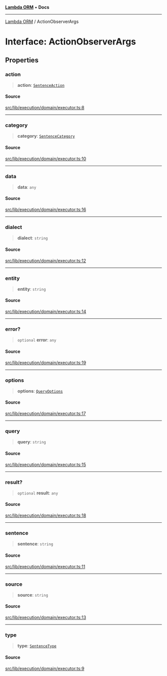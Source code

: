 [**Lambda ORM**](../README.md) • **Docs**

***

[Lambda ORM](../README.md) / ActionObserverArgs

# Interface: ActionObserverArgs

## Properties

### action

> **action**: [`SentenceAction`](../enumerations/SentenceAction.md)

#### Source

[src/lib/execution/domain/executor.ts:8](https://github.com/lambda-orm/lambdaorm/blob/d1e7e058f2cd0335e56c0044cc0cb5e2e2d5878e/src/lib/execution/domain/executor.ts#L8)

***

### category

> **category**: [`SentenceCategory`](../enumerations/SentenceCategory.md)

#### Source

[src/lib/execution/domain/executor.ts:10](https://github.com/lambda-orm/lambdaorm/blob/d1e7e058f2cd0335e56c0044cc0cb5e2e2d5878e/src/lib/execution/domain/executor.ts#L10)

***

### data

> **data**: `any`

#### Source

[src/lib/execution/domain/executor.ts:16](https://github.com/lambda-orm/lambdaorm/blob/d1e7e058f2cd0335e56c0044cc0cb5e2e2d5878e/src/lib/execution/domain/executor.ts#L16)

***

### dialect

> **dialect**: `string`

#### Source

[src/lib/execution/domain/executor.ts:12](https://github.com/lambda-orm/lambdaorm/blob/d1e7e058f2cd0335e56c0044cc0cb5e2e2d5878e/src/lib/execution/domain/executor.ts#L12)

***

### entity

> **entity**: `string`

#### Source

[src/lib/execution/domain/executor.ts:14](https://github.com/lambda-orm/lambdaorm/blob/d1e7e058f2cd0335e56c0044cc0cb5e2e2d5878e/src/lib/execution/domain/executor.ts#L14)

***

### error?

> `optional` **error**: `any`

#### Source

[src/lib/execution/domain/executor.ts:19](https://github.com/lambda-orm/lambdaorm/blob/d1e7e058f2cd0335e56c0044cc0cb5e2e2d5878e/src/lib/execution/domain/executor.ts#L19)

***

### options

> **options**: [`QueryOptions`](QueryOptions.md)

#### Source

[src/lib/execution/domain/executor.ts:17](https://github.com/lambda-orm/lambdaorm/blob/d1e7e058f2cd0335e56c0044cc0cb5e2e2d5878e/src/lib/execution/domain/executor.ts#L17)

***

### query

> **query**: `string`

#### Source

[src/lib/execution/domain/executor.ts:15](https://github.com/lambda-orm/lambdaorm/blob/d1e7e058f2cd0335e56c0044cc0cb5e2e2d5878e/src/lib/execution/domain/executor.ts#L15)

***

### result?

> `optional` **result**: `any`

#### Source

[src/lib/execution/domain/executor.ts:18](https://github.com/lambda-orm/lambdaorm/blob/d1e7e058f2cd0335e56c0044cc0cb5e2e2d5878e/src/lib/execution/domain/executor.ts#L18)

***

### sentence

> **sentence**: `string`

#### Source

[src/lib/execution/domain/executor.ts:11](https://github.com/lambda-orm/lambdaorm/blob/d1e7e058f2cd0335e56c0044cc0cb5e2e2d5878e/src/lib/execution/domain/executor.ts#L11)

***

### source

> **source**: `string`

#### Source

[src/lib/execution/domain/executor.ts:13](https://github.com/lambda-orm/lambdaorm/blob/d1e7e058f2cd0335e56c0044cc0cb5e2e2d5878e/src/lib/execution/domain/executor.ts#L13)

***

### type

> **type**: [`SentenceType`](../enumerations/SentenceType.md)

#### Source

[src/lib/execution/domain/executor.ts:9](https://github.com/lambda-orm/lambdaorm/blob/d1e7e058f2cd0335e56c0044cc0cb5e2e2d5878e/src/lib/execution/domain/executor.ts#L9)
